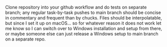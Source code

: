 Clone repository into your github workflow and do tests on separate branch; any regular task-by-task pushes to main branch should be concise in commentary and frequent than by chucks. Files should be interpolatable, but since I set it up on macOS... so for whatever reason it does not work let me know so I can switch over to Windows installation and setup from there, or maybe someone else can just release a Windows setup to main branch on a separate repo.
